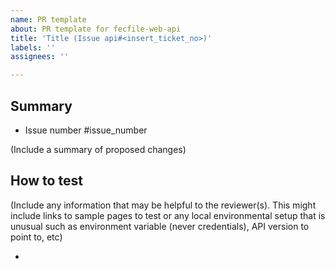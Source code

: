 ```yaml
---
name: PR template
about: PR template for fecfile-web-api
title: 'Title (Issue api#<insert_ticket_no>)'
labels: ''
assignees: ''

---
```


## Summary

- Issue number #issue_number

(Include a summary of proposed changes)

## How to test

(Include any information that may be helpful to the reviewer(s). This might include links to sample pages to test or any local environmental setup that is unusual such as environment variable (never credentials), API version to point to, etc)

- 
